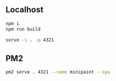 ## Localhost

```sh
npm i
npm run build
```

```sh
serve -s . -p 4321
```

## PM2

```sh
pm2 serve . 4321 --name minipaint --spa
```